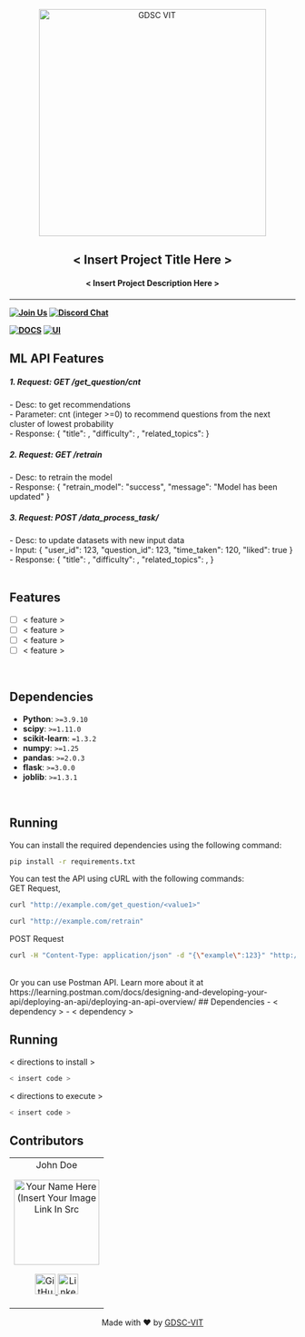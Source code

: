 <p align="center">
<a href="https://dscvit.com">
	<img width="400" src="https://user-images.githubusercontent.com/56252312/159312411-58410727-3933-4224-b43e-4e9b627838a3.png#gh-light-mode-only" alt="GDSC VIT"/>
</a>
	<h2 align="center"> < Insert Project Title Here > </h2>
	<h4 align="center"> < Insert Project Description Here > <h4>
</p>

---
[![Join Us](https://img.shields.io/badge/Join%20Us-Developer%20Student%20Clubs-red)](https://dsc.community.dev/vellore-institute-of-technology/)
[![Discord Chat](https://img.shields.io/discord/760928671698649098.svg)](https://discord.gg/498KVdSKWR)

[![DOCS](https://img.shields.io/badge/Documentation-see%20docs-green?style=flat-square&logo=appveyor)](INSERT_LINK_FOR_DOCS_HERE) 
  [![UI ](https://img.shields.io/badge/User%20Interface-Link%20to%20UI-orange?style=flat-square&logo=appveyor)](INSERT_UI_LINK_HERE)

## ML API Features
<h5>1. Request: GET /get_question/cnt </h5> 
- Desc: to get recommendations<br>
- Parameter: cnt (integer >=0) to recommend questions from the next cluster of lowest probability <br>
- Response: {
                "title": <value>, 
                "difficulty": <value>, 
                "related_topics": <value>
            }<br>
  
<h5> 2. Request: GET /retrain </h5>
- Desc: to retrain the model <br>
- Response: {
                "retrain_model": "success", 
                "message": "Model has been updated"
            }<br>
  
<h5>3. Request: POST /data_process_task/ </h5>
- Desc: to update datasets with new input data <br>
- Input: {
              "user_id": 123, 
              "question_id": 123,  
              "time_taken": 120, 
              "liked": true
          }<br>
- Response: {
                "title": <value>, 
                "difficulty": <value>, 
                "related_topics": <value>, 
            }<br>


<br>

## Features
- [ ]  < feature >
- [ ]  < feature >
- [ ]  < feature >
- [ ]  < feature >

<br>

## Dependencies
- **Python**: `>=3.9.10`
- **scipy**: `>=1.11.0`
- **scikit-learn**: `=1.3.2`
- **numpy**: `>=1.25`
- **pandas**: `>=2.0.3`
- **flask**: `>=3.0.0`
- **joblib**: `>=1.3.1`
<br>

## Running

You can install the required dependencies using the following command:

```bash
pip install -r requirements.txt
```
You can test the API using cURL with the following commands:<br>
GET Request,
```bash
curl "http://example.com/get_question/<value1>"
```
```bash
curl "http://example.com/retrain"
```
POST Request
```bash
curl -H "Content-Type: application/json" -d "{\"example\":123}" "http://example.com/data_process_task"
```
<br>
Or you can use Postman API. Learn more about it at https://learning.postman.com/docs/designing-and-developing-your-api/deploying-an-api/deploying-an-api-overview/
## Dependencies
 - < dependency >
 - < dependency >


## Running


< directions to install > 
```bash
< insert code >
```

< directions to execute >

```bash
< insert code >
```

## Contributors

<table>
	<tr align="center">
		<td>
		John Doe
		<p align="center">
			<img src = "https://dscvit.com/images/dsc-logo-square.svg" width="150" height="150" alt="Your Name Here (Insert Your Image Link In Src">
		</p>
			<p align="center">
				<a href = "https://github.com/person1">
					<img src = "http://www.iconninja.com/files/241/825/211/round-collaboration-social-github-code-circle-network-icon.svg" width="36" height = "36" alt="GitHub"/>
				</a>
				<a href = "https://www.linkedin.com/in/person1">
					<img src = "http://www.iconninja.com/files/863/607/751/network-linkedin-social-connection-circular-circle-media-icon.svg" width="36" height="36" alt="LinkedIn"/>
				</a>
			</p>
		</td>
	</tr>
</table>

<p align="center">
	Made with ❤ by <a href="https://dscvit.com">GDSC-VIT</a>
</p>